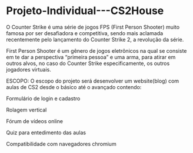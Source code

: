 # Projeto-Individual---CS2House
O Counter Strike é uma série de jogos FPS (First Person Shooter) muito famosa por ser desafiadora e competitiva, sendo mais aclamada recentemente pelo lançamento do Counter Strike 2, a revolução da série. 

First Person Shooter é um gênero de jogos eletrônicos na qual se consiste em te dar a perspectiva “primeira pessoa” e uma arma, para atirar em outros alvos, no caso do Counter Strike especificamente, os outros jogadores virtuais. 

ESCOPO:
O escopo do projeto será desenvolver um website(blog) com aulas de CS2 desde o básico até o avançado contendo: 

Formulário de login e cadastro 

Rolagem vertical

Fórum de vídeos online 

Quiz para entedimento das aulas

Compatibilidade com navegadores chromium 
